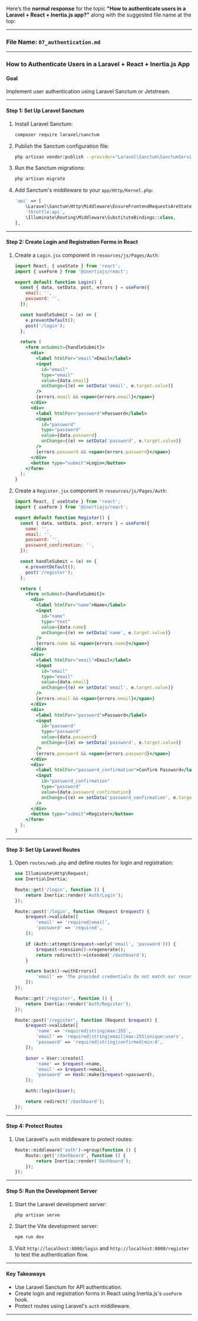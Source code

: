 Here’s the **normal response** for the topic **"How to authenticate users in a Laravel + React + Inertia.js app?"** along with the suggested file name at the top:

---

### **File Name**: `07_authentication.md`

---

### **How to Authenticate Users in a Laravel + React + Inertia.js App**

#### **Goal**
Implement user authentication using Laravel Sanctum or Jetstream.

---

#### **Step 1: Set Up Laravel Sanctum**
1. Install Laravel Sanctum:
   ```bash
   composer require laravel/sanctum
   ```
2. Publish the Sanctum configuration file:
   ```bash
   php artisan vendor:publish --provider="Laravel\Sanctum\SanctumServiceProvider"
   ```
3. Run the Sanctum migrations:
   ```bash
   php artisan migrate
   ```
4. Add Sanctum's middleware to your `app/Http/Kernel.php`:
   ```php
   'api' => [
       \Laravel\Sanctum\Http\Middleware\EnsureFrontendRequestsAreStateful::class,
       'throttle:api',
       \Illuminate\Routing\Middleware\SubstituteBindings::class,
   ],
   ```

---

#### **Step 2: Create Login and Registration Forms in React**
1. Create a `Login.jsx` component in `resources/js/Pages/Auth`:
   ```jsx
   import React, { useState } from 'react';
   import { useForm } from '@inertiajs/react';

   export default function Login() {
     const { data, setData, post, errors } = useForm({
       email: '',
       password: '',
     });

     const handleSubmit = (e) => {
       e.preventDefault();
       post('/login');
     };

     return (
       <form onSubmit={handleSubmit}>
         <div>
           <label htmlFor="email">Email</label>
           <input
             id="email"
             type="email"
             value={data.email}
             onChange={(e) => setData('email', e.target.value)}
           />
           {errors.email && <span>{errors.email}</span>}
         </div>
         <div>
           <label htmlFor="password">Password</label>
           <input
             id="password"
             type="password"
             value={data.password}
             onChange={(e) => setData('password', e.target.value)}
           />
           {errors.password && <span>{errors.password}</span>}
         </div>
         <button type="submit">Login</button>
       </form>
     );
   }
   ```

2. Create a `Register.jsx` component in `resources/js/Pages/Auth`:
   ```jsx
   import React, { useState } from 'react';
   import { useForm } from '@inertiajs/react';

   export default function Register() {
     const { data, setData, post, errors } = useForm({
       name: '',
       email: '',
       password: '',
       password_confirmation: '',
     });

     const handleSubmit = (e) => {
       e.preventDefault();
       post('/register');
     };

     return (
       <form onSubmit={handleSubmit}>
         <div>
           <label htmlFor="name">Name</label>
           <input
             id="name"
             type="text"
             value={data.name}
             onChange={(e) => setData('name', e.target.value)}
           />
           {errors.name && <span>{errors.name}</span>}
         </div>
         <div>
           <label htmlFor="email">Email</label>
           <input
             id="email"
             type="email"
             value={data.email}
             onChange={(e) => setData('email', e.target.value)}
           />
           {errors.email && <span>{errors.email}</span>}
         </div>
         <div>
           <label htmlFor="password">Password</label>
           <input
             id="password"
             type="password"
             value={data.password}
             onChange={(e) => setData('password', e.target.value)}
           />
           {errors.password && <span>{errors.password}</span>}
         </div>
         <div>
           <label htmlFor="password_confirmation">Confirm Password</label>
           <input
             id="password_confirmation"
             type="password"
             value={data.password_confirmation}
             onChange={(e) => setData('password_confirmation', e.target.value)}
           />
         </div>
         <button type="submit">Register</button>
       </form>
     );
   }
   ```

---

#### **Step 3: Set Up Laravel Routes**
1. Open `routes/web.php` and define routes for login and registration:
   ```php
   use Illuminate\Http\Request;
   use Inertia\Inertia;

   Route::get('/login', function () {
       return Inertia::render('Auth/Login');
   });

   Route::post('/login', function (Request $request) {
       $request->validate([
           'email' => 'required|email',
           'password' => 'required',
       ]);

       if (Auth::attempt($request->only('email', 'password'))) {
           $request->session()->regenerate();
           return redirect()->intended('/dashboard');
       }

       return back()->withErrors([
           'email' => 'The provided credentials do not match our records.',
       ]);
   });

   Route::get('/register', function () {
       return Inertia::render('Auth/Register');
   });

   Route::post('/register', function (Request $request) {
       $request->validate([
           'name' => 'required|string|max:255',
           'email' => 'required|string|email|max:255|unique:users',
           'password' => 'required|string|confirmed|min:8',
       ]);

       $user = User::create([
           'name' => $request->name,
           'email' => $request->email,
           'password' => Hash::make($request->password),
       ]);

       Auth::login($user);

       return redirect('/dashboard');
   });
   ```

---

#### **Step 4: Protect Routes**
1. Use Laravel's `auth` middleware to protect routes:
   ```php
   Route::middleware('auth')->group(function () {
       Route::get('/dashboard', function () {
           return Inertia::render('Dashboard');
       });
   });
   ```

---

#### **Step 5: Run the Development Server**
1. Start the Laravel development server:
   ```bash
   php artisan serve
   ```
2. Start the Vite development server:
   ```bash
   npm run dev
   ```
3. Visit `http://localhost:8000/login` and `http://localhost:8000/register` to test the authentication flow.

---

#### **Key Takeaways**
- Use Laravel Sanctum for API authentication.
- Create login and registration forms in React using Inertia.js's `useForm` hook.
- Protect routes using Laravel's `auth` middleware.

---
